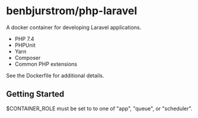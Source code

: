 # benbjurstrom/php-laravel
A docker container for developing Laravel applications.
- PHP 7.4
- PHPUnit
- Yarn
- Composer
- Common PHP extensions

See the Dockerfile for additional details.

## Getting Started
$CONTAINER_ROLE must be set to to one of "app", "queue", or "scheduler".
